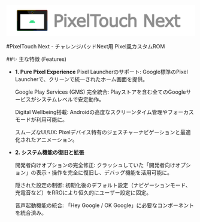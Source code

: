 [![PixelTouch Next](https://raw.githubusercontent.com/kaepi2022/PixelTouch-Next/refs/heads/main/width_logo.png)](https://kaepi2022.github.io/PixelTouch/Next)

#PixelTouch Next - チャレンジパッドNext用 Pixel風カスタムROM

##✨ 主な特徴 (Features)

- **1. Pure Pixel Experience**
  Pixel Launcherのサポート: Google標準のPixel Launcherで、クリーンで統一されたホーム画面を提供。

  Google Play Services (GMS) 完全統合: Playストアを含む全てのGoogleサービスがシステムレベルで安定動作。

  Digital Wellbeing搭載: Androidの高度なスクリーンタイム管理やフォーカスモードが利用可能に。

  スムーズなUI/UX: Pixelデバイス特有のジェスチャーナビゲーションと最適化されたアニメーション。

- **2. システム機能の復旧と拡張**

  開発者向けオプションの完全修正: クラッシュしていた「開発者向けオプション」の表示・操作を完全に復旧し、デバッグ機能を活用可能に。

  隠された設定の制御: 初期化後のデフォルト設定（ナビゲーションモード、充電音など）をRROにより恒久的にユーザー設定に固定。

  音声起動機能の統合: 「Hey Google / OK Google」に必要なコンポーネントを統合済み。
